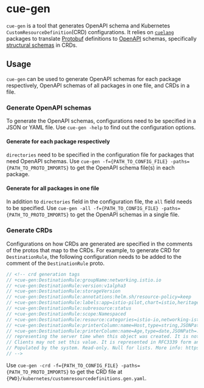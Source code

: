 # cue-gen

`cue-gen` is a tool that generates OpenAPI schema and Kubernetes `CustomResourceDefinition`(CRD) configurations. It relies on [`cuelang`](https://cuelang.org/) packages to translate
[Protobuf](https://developers.google.com/protocol-buffers) definitions to [OpenAPI](https://swagger.io/docs/specification/about/) schemas, specifically
[structural schemas](https://kubernetes.io/docs/tasks/access-kubernetes-api/custom-resources/custom-resource-definitions/#specifying-a-structural-schema) in CRDs.

## Usage

`cue-gen` can be used to generate OpenAPI schemas for each package respectively, OpenAPI schemas of all packages in one file, and CRDs in a file.

### Generate OpenAPI schemas

To generate the OpenAPI schemas, configurations need to be specified in a JSON or YAML file. Use `cue-gen -help` to find out the configuration options.

#### Generate for each package respectively

`directories` need to be specified in the configuration file for packages that need OpenAPI schemas. Use `cue-gen -f={PATH_TO_CONFIG_FILE} -paths={PATH_TO_PROTO_IMPORTS}`
to get the OpenAPI schema file(s) in each package.

#### Generate for all packages in one file

In addition to `directories` field in the configuration file, the `all` field needs to be specified. Use `cue-gen -all -f={PATH_TO_CONFIG_FILE} -paths={PATH_TO_PROTO_IMPORTS}`
to get the OpenAPI schemas in a single file.

### Generate CRDs

Configurations on how CRDs are generated are specified in the comments of the protos that map to the CRDs. For example, to generate CRD for `DestinationRule`, the following configuration
needs to be added to the comment of the `DestinationRule` proto.

``` protobuf
// <!-- crd generation tags
// +cue-gen:DestinationRule:groupName:networking.istio.io
// +cue-gen:DestinationRule:version:v1alpha3
// +cue-gen:DestinationRule:storageVersion
// +cue-gen:DestinationRule:annotations:helm.sh/resource-policy=keep
// +cue-gen:DestinationRule:labels:app=istio-pilot,chart=istio,heritage=Tiller,release=istio
// +cue-gen:DestinationRule:subresource:status
// +cue-gen:DestinationRule:scope:Namespaced
// +cue-gen:DestinationRule:resource:categories=istio-io,networking-istio-io,shortNames=dr
// +cue-gen:DestinationRule:printerColumn:name=Host,type=string,JSONPath=.spec.host,description="The name of a service from the service registry"
// +cue-gen:DestinationRule:printerColumn:name=Age,type=date,JSONPath=.metadata.creationTimestamp,description="CreationTimestamp is a timestamp
// representing the server time when this object was created. It is not guaranteed to be set in happens-before order across separate operations.
// Clients may not set this value. It is represented in RFC3339 form and is in UTC.
// Populated by the system. Read-only. Null for lists. More info: https://git.k8s.io/community/contributors/devel/api-conventions.md#metadata"
// -->
```

Use `cue-gen -crd -f={PATH_TO_CONFIG_FILE} -paths={PATH_TO_PROTO_IMPORTS}` to get the CRD file at `{PWD}/kubernetes/customresourcedefinitions.gen.yaml`.
